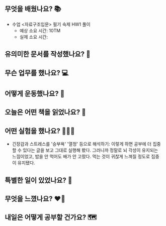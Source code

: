 ## 무엇을 배웠나요? 📚
- 수업 <자료구조입문> 필기 숙제 HW1 풀이
    - 예상 소요 시간: 10TM
    - 실제 소요 시간: 

## 유의미한 문서를 작성했나요? 📝

## 무슨 업무를 했나요? 💻

## 어떻게 운동했나요? 🦾

## 오늘은 어떤 책을 읽었나요? 📖

## 어떤 실험을 했나요? 👩🏻‍🔬
- 긴장감과 스트레스를 '승부욕' '열정' 등으로 해석하기: 이렇게 하면 공부에 더 집중할 수 있다는 글을 보고 그대로 실행해 봤다. 그러니까 정말로 뇌 각성이 유지되는 느낌이었고, 밥을 안 먹어도 배가 안 고팠다. 먹는 것이 귀찮게 느껴질 정도로 집중이 유지됐다. 

## 특별한 일이 있었나요? 🧳

## 무엇을 느꼈나요? ❤️‍🔥

## 내일은 어떻게 공부할 건가요? 🗺